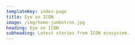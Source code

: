 ```yaml
---
templateKey: index-page
title: Eye on ICON
image: /img/home-jumbotron.jpg
heading: Eye on ICON
subheading: Latest stories from ICON ecosystem.
---
```

